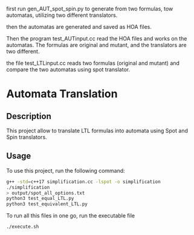 
first run gen_AUT_spot_spin.py to generate from two formulas, tow automatas, utilizing two different translators. 

then the automatas are generated and saved as HOA files.  

Then the program test_AUTinput.cc read the HOA files and works on the automatas. The formulas are original and mutant, and the translators are two different. 


the file test_LTLinput.cc reads two formulas (original and mutant) and compare the two automatas using spot translator. 


# Automata Translation

## Description 
This project allow to translate LTL formulas into automata using Spot and Spin translators. 


## Usage
To use this project, run the following command:
```bash 
g++ -std=c++17 simplification.cc -lspot -o simplification
./simplification
> output/spot_all_options.txt
python3 test_equal_LTL.py
python3 test_equivalent_LTL.py

```

To run all this files in one go, run the executable file 
```
./execute.sh
```